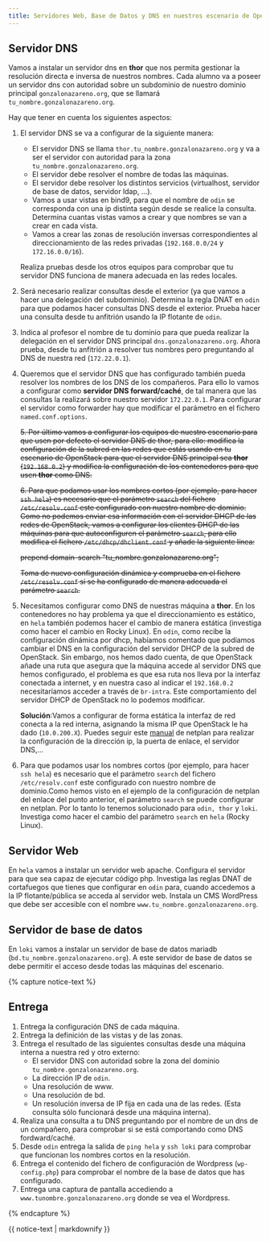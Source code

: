 ```yaml
---
title: Servidores Web, Base de Datos y DNS en nuestros escenario de OpenStack
---
```


## Servidor DNS

Vamos a instalar un servidor dns en **thor** que nos permita gestionar la resolución directa e inversa de nuestros nombres. Cada alumno va a poseer un servidor dns con autoridad sobre un subdominio de nuestro dominio principal `gonzalonazareno.org`, que se llamará `tu_nombre.gonzalonazareno.org`.

Hay que tener en cuenta los siguientes aspectos:

1. El servidor DNS se va a configurar de la siguiente manera:

    * El servidor DNS se llama `thor.tu_nombre.gonzalonazareno.org` y va a ser el servidor con autoridad para la zona `tu_nombre.gonzalonazareno.org`.
    * El servidor debe resolver el nombre de todas las máquinas.
    * El servidor debe resolver los distintos servicios (virtualhost, servidor de base de datos, servidor ldap, ...).
    * Vamos a usar vistas en bind9, para que el nombre de `odin` se corresponda con una ip distinta según desde se realice la consulta. Determina cuantas vistas vamos a crear y que nombres se van a crear en cada vista.
    * Vamos a crear las zonas de resolución inversas correspondientes al direccionamiento de las redes privadas (`192.168.0.0/24` y `172.16.0.0/16`).

    Realiza pruebas desde los otros equipos para comprobar que tu servidor DNS funciona de manera adecuada en las redes locales.
2. Será necesario realizar consultas desde el exterior (ya que vamos a hacer una delegación del subdominio). Determina la regla DNAT en `odin` para que podamos hacer consultas DNS desde el exterior. Prueba hacer una consulta desde tu anfitrión usando la IP flotante de `odin`.
3. Indica al profesor el nombre de tu dominio para que pueda realizar la delegación en el servidor DNS principal `dns.gonzalonazareno.org`. Ahora prueba, desde tu anfitrión a resolver tus nombres pero preguntando al DNS de nuestra red (`172.22.0.1`).
4. Queremos que el servidor DNS que has configurado también pueda resolver los nombres de los DNS de los compañeros. Para ello lo vamos a configurar como **servidor DNS forward/caché**, de tal manera que las consultas la realizará sobre nuestro servidor `172.22.0.1`. Para configurar el servidor como forwarder hay que modificar el parámetro en el fichero `named.conf.options`.

    ~~5. Por último vamos a configurar los equipos de nuestro escenario para que usen por defecto el servidor DNS de thor, para ello: modifica la configuración de la subred en las redes que estás usando en tu escenario de OpenStack para que el servidor DNS principal sea **thor** (`192.168.0.2`) y modifica la configuración de los contenedores para que usen **thor** como DNS.~~
 
    ~~6. Para que podamos usar los nombres cortos (por ejemplo, para hacer `ssh hela`) es necesario que el parámetro `search` del fichero `/etc/resolv.conf` este configurado con nuestro nombre de dominio. Como no podemos enviar esa información con el servidor DHCP de las redes de OpenStack, vamos a configurar los clientes DHCP de las máquinas para que autoconfiguren el parámetro `search`, para ello modifica el fichero `/etc/dhcp/dhclient.conf` y añade la siguiente línea:~~

    ~~prepend domain-search "tu_nombre.gonzalonazareno.org";~~

    ~~Toma de nuevo configuración dinámica y comprueba en el fichero `/etc/resolv.conf` si se ha configurado de manera adecuada el parámetro `search`.~~

5. Necesitamos configurar como DNS de nuestras máquina a **thor**. En los contenedores no hay problema ya que el direccionamiento es estático, en `hela` también podemos hacer el cambio de manera estática (investiga como hacer el cambio en Rocky Linux). En `odin`, como recibe la configuración dinámica por dhcp, habíamos comentado que podíamos cambiar el DNS en la configuración del servidor DHCP de la subred de OpenStack. Sin embargo, nos hemos dado cuenta, de que OpenStack añade una ruta que asegura que la máquina accede al servidor DNS que hemos configurado, el problema es que esa ruta nos lleva por la interfaz conectada a internet, y en nuestra caso al indicar el `192.168.0.2` necesitaríamos acceder a través de `br-intra`. Este comportamiento del servidor DHCP de OpenStack no lo podemos modificar.

    **Solución**:Vamos a configurar de forma estática la interfaz de red conecta a la red interna, asignando la misma IP que OpenStack le ha dado (`10.0.200.X`). Puedes seguir este [manual](http://people.ubuntu.com/~slyon/netplan-docs/examples/) de netplan para realizar la configuración de la dirección ip, la puerta de enlace, el servidor DNS,...

6. Para que podamos usar los nombres cortos (por ejemplo, para hacer `ssh hela`) es necesario que el parámetro `search` del fichero `/etc/resolv.conf` este configurado con nuestro nombre de dominio.Como hemos visto en el ejemplo de la configuración de netplan del enlace del punto anterior, el parámetro `search` se puede configurar en netplan. Por lo tanto lo tenemos solucionado para `odin, thor` y `loki`. Investiga como hacer el cambio del parámetro `search` en `hela` (Rocky Linux).

## Servidor Web

En `hela` vamos a instalar un servidor web apache. Configura el servidor para que sea capaz de ejecutar código php. Investiga las reglas DNAT de cortafuegos que tienes que configurar en `odin` para, cuando accedemos a la IP flotante/pública se acceda al servidor web. Instala un CMS WordPress que debe ser accesible con el nombre `www.tu_nombre.gonzalonazareno.org`.

## Servidor de base de datos

En `loki` vamos a instalar un servidor de base de datos mariadb (`bd.tu_nombre.gonzalonazareno.org`). A este servidor de base de datos se debe permitir el acceso desde todas las máquinas del escenario.

{% capture notice-text %}
## Entrega

1. Entrega la configuración DNS de cada máquina.
2. Entrega la definición de las vistas y de las zonas.
3. Entrega el resultado de las siguientes consultas desde una máquina interna a nuestra red y otro externo:
    * El servidor DNS con autoridad sobre la zona del dominio `tu_nombre.gonzalonazareno.org`.
    * La dirección IP de `odin`.
    * Una resolución de www.
    * Una resolución de bd.
    * Un resolución inversa de IP fija en cada una de las redes. (Esta consulta sólo funcionará desde una máquina interna).
4. Realiza una consulta a tu DNS preguntando por el nombre de un dns de un compañero, para comprobar si se está comportando como DNS fordward/caché.
5. Desde `odin` entrega la salida de `ping hela` y `ssh loki` para comprobar que funcionan los nombres cortos en la resolución.
6. Entrega el contenido del fichero de configuración de Wordpress (`wp-config.php`) para comprobar el nombre de la base de datos que has configurado.
7. Entrega una captura de pantalla accediendo a `www.tunombre.gonzalonazareno.org` donde se vea el Wordpress.

{% endcapture %}<div class="notice--info">{{ notice-text | markdownify }}</div>
